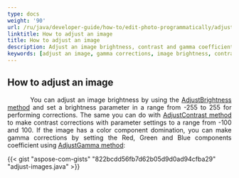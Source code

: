 ```yaml
---
type: docs
weight: '90'
url: /ru/java/developer-guide/how-to/edit-photo-programmatically/adjust-image
linktitle: How to adjust an image
title: How to adjust an image
description: Adjust an image brightness, contrast and gamma coefficient. Gamma corrections.
keywords: [adjust an image, gamma corrections, image brightness, contrast corrections]
---
```


## How to adjust an image

<p align='justify'>
&nbsp;&nbsp;&nbsp;&nbsp;&nbsp;&nbsp;&nbsp;&nbsp;
You can adjust an image brightness by using the
<a href="https://reference.aspose.com/imaging/ru/java/com.aspose.imaging/rasterimage/#adjustBrightness-int-">AdjustBrightness method</a> and set a brightness parameter in a range from -255 to 255 for performing corrections. The same you can do with
<a href="https://reference.aspose.com/imaging/ru/java/com.aspose.imaging/rasterimage/#adjustContrast-float-">AdjustContrast method</a> to make contrast corrections with parameter settings to a range from -100 and 100. If the image has a color component domination, you can make gamma corrections by setting the Red, Green and Blue components coefficient using
<a href="https://reference.aspose.com/imaging/ru/java/com.aspose.imaging/rasterimage/#adjustGamma-float-float-float-">AdjustGamma method</a>:
</p>

{{< gist "aspose-com-gists" "822bcdd56fb7d62b05d9d0ad94cfba29" "adjust-images.java" >}}
